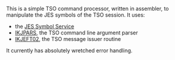 This is a simple TSO command processor, written in assembler, to manipulate the JES symbols of the TSO session. It uses:

* the [JES Symbol Service](https://www.ibm.com/support/knowledgecenter/SSLTBW_2.2.0/com.ibm.zos.v2r2.hasc300/iazsymbl.htm)
* [IKJPARS](https://www.ibm.com/support/knowledgecenter/en/SSLTBW_2.3.0/com.ibm.zos.v2r3.ikjb600/ikj2k200_Using_the_.htm), the TSO command line argument parser
* [IKJEFT02](https://www.ibm.com/support/knowledgecenter/en/SSLTBW_2.3.0/com.ibm.zos.v2r3.ikjb600/ikj2k200_Using_the_TSO_E_Message_Issuer_Routine__IKJEFF02_.htm), the TSO message issuer routine

It currently has absolutely wretched error handling.


